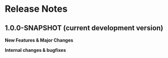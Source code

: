 # Release Notes

<!--start:changelog-header-->
## 1.0.0-SNAPSHOT (current development version)<!--end:changelog-header-->

**New Features & Major Changes**

**Internal changes & bugfixes**
